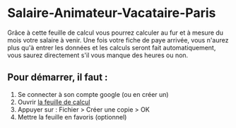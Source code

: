 # Salaire-Animateur-Vacataire-Paris
Grâce à cette feuille de calcul vous pourrez calculer au fur et à mesure du mois votre salaire à venir. Une fois votre fiche de paye arrivée, vous n'aurez plus qu'à entrer les données et les calculs seront fait automatiquement, vous saurez directement s'il vous manque des heures ou non.

## Pour démarrer, il faut :
1. Se connecter à son compte google (ou en créer un)  
2. Ouvrir [la feuille de calcul](https://docs.google.com/spreadsheets/d/1QktZbwNk8iIvQ-N6WeqFDEeWZL1nP8ExiL5RRdRA7uM/edit?usp=sharing)  
3. Appuyer sur : Fichier > Créer une copie > OK  
4. Mettre la feuille en favoris (optionnel)
